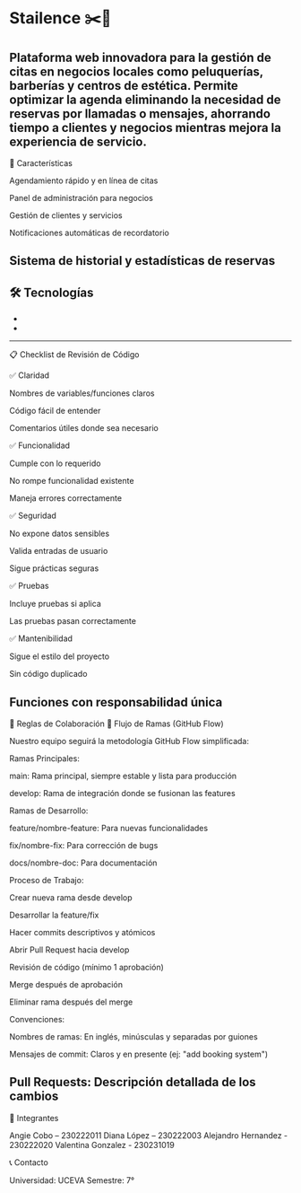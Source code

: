 # Stailence ✂️💅

Plataforma web innovadora para la gestión de citas en negocios locales como peluquerías, barberías y centros de estética. Permite optimizar la agenda eliminando la necesidad de reservas por llamadas o mensajes, ahorrando tiempo a clientes y negocios mientras mejora la experiencia de servicio.
---
🚀 Características

Agendamiento rápido y en línea de citas

Panel de administración para negocios

Gestión de clientes y servicios

Notificaciones automáticas de recordatorio

Sistema de historial y estadísticas de reservas
---
🛠️ Tecnologías
-
-
-
---
📋 Checklist de Revisión de Código

✅ Claridad

Nombres de variables/funciones claros

Código fácil de entender

Comentarios útiles donde sea necesario

✅ Funcionalidad

Cumple con lo requerido

No rompe funcionalidad existente

Maneja errores correctamente

✅ Seguridad

No expone datos sensibles

Valida entradas de usuario

Sigue prácticas seguras

✅ Pruebas

Incluye pruebas si aplica

Las pruebas pasan correctamente

✅ Mantenibilidad

Sigue el estilo del proyecto

Sin código duplicado

Funciones con responsabilidad única
---
👥 Reglas de Colaboración
🔀 Flujo de Ramas (GitHub Flow)

Nuestro equipo seguirá la metodología GitHub Flow simplificada:

Ramas Principales:

main: Rama principal, siempre estable y lista para producción

develop: Rama de integración donde se fusionan las features

Ramas de Desarrollo:

feature/nombre-feature: Para nuevas funcionalidades

fix/nombre-fix: Para corrección de bugs

docs/nombre-doc: Para documentación

Proceso de Trabajo:

Crear nueva rama desde develop

Desarrollar la feature/fix

Hacer commits descriptivos y atómicos

Abrir Pull Request hacia develop

Revisión de código (mínimo 1 aprobación)

Merge después de aprobación

Eliminar rama después del merge

Convenciones:

Nombres de ramas: En inglés, minúsculas y separadas por guiones

Mensajes de commit: Claros y en presente (ej: "add booking system")

Pull Requests: Descripción detallada de los cambios
---
👥 Integrantes

Angie Cobo – 230222011
Diana López – 230222003
Alejandro Hernandez - 230222020
Valentina Gonzalez - 230231019



📞 Contacto

Universidad: UCEVA
Semestre: 7°

